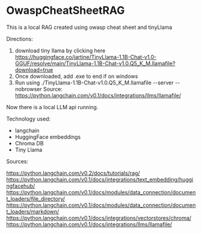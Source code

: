 # OwaspCheatSheetRAG
This is a local RAG created using owasp cheat sheet and tinyLlama

Directions:
1. download tiny llama by clicking here https://huggingface.co/jartine/TinyLlama-1.1B-Chat-v1.0-GGUF/resolve/main/TinyLlama-1.1B-Chat-v1.0.Q5_K_M.llamafile?download=true
2. Once downloaded, add .exe to end if on windows
3. Run using ./TinyLlama-1.1B-Chat-v1.0.Q5_K_M.llamafile --server --nobrowser
Source: https://python.langchain.com/v0.1/docs/integrations/llms/llamafile/

Now there is a local LLM api running.

Technology used:
- langchain
- HuggingFace embeddings
- Chroma DB
- Tiny Llama

Sources:

https://python.langchain.com/v0.2/docs/tutorials/rag/
https://python.langchain.com/v0.1/docs/integrations/text_embedding/huggingfacehub/
https://python.langchain.com/v0.1/docs/modules/data_connection/document_loaders/file_directory/
https://python.langchain.com/v0.1/docs/modules/data_connection/document_loaders/markdown/
https://python.langchain.com/v0.1/docs/integrations/vectorstores/chroma/
https://python.langchain.com/v0.1/docs/integrations/llms/llamafile/
